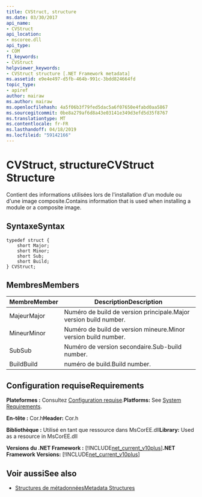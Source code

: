 ```yaml
---
title: CVStruct, structure
ms.date: 03/30/2017
api_name:
- CVStruct
api_location:
- mscoree.dll
api_type:
- COM
f1_keywords:
- CVStruct
helpviewer_keywords:
- CVStruct structure [.NET Framework metadata]
ms.assetid: e9e4e497-d5fb-464b-991c-3bdd824664fd
topic_type:
- apiref
author: mairaw
ms.author: mairaw
ms.openlocfilehash: 4a5f06b3f79fed5dac5a6f07650e4fabd0aa5867
ms.sourcegitcommit: 0be8a279af6d8a43e03141e349d3efd5d35f8767
ms.translationtype: MT
ms.contentlocale: fr-FR
ms.lasthandoff: 04/18/2019
ms.locfileid: "59142166"
---
```

# <a name="cvstruct-structure"></a><span data-ttu-id="001cb-102">CVStruct, structure</span><span class="sxs-lookup"><span data-stu-id="001cb-102">CVStruct Structure</span></span>
<span data-ttu-id="001cb-103">Contient des informations utilisées lors de l'installation d'un module ou d'une image composite.</span><span class="sxs-lookup"><span data-stu-id="001cb-103">Contains information that is used when installing a module or a composite image.</span></span>  
  
## <a name="syntax"></a><span data-ttu-id="001cb-104">Syntaxe</span><span class="sxs-lookup"><span data-stu-id="001cb-104">Syntax</span></span>  
  
```  
typedef struct {  
    short Major;  
    short Minor;  
    short Sub;  
    short Build;  
} CVStruct;  
```  
  
## <a name="members"></a><span data-ttu-id="001cb-105">Membres</span><span class="sxs-lookup"><span data-stu-id="001cb-105">Members</span></span>  
  
|<span data-ttu-id="001cb-106">Membre</span><span class="sxs-lookup"><span data-stu-id="001cb-106">Member</span></span>|<span data-ttu-id="001cb-107">Description</span><span class="sxs-lookup"><span data-stu-id="001cb-107">Description</span></span>|  
|------------|-----------------|  
|<span data-ttu-id="001cb-108">Majeur</span><span class="sxs-lookup"><span data-stu-id="001cb-108">Major</span></span>|<span data-ttu-id="001cb-109">Numéro de build de version principale.</span><span class="sxs-lookup"><span data-stu-id="001cb-109">Major version build number.</span></span>|  
|<span data-ttu-id="001cb-110">Mineur</span><span class="sxs-lookup"><span data-stu-id="001cb-110">Minor</span></span>|<span data-ttu-id="001cb-111">Numéro de build de version mineure.</span><span class="sxs-lookup"><span data-stu-id="001cb-111">Minor version build number.</span></span>|  
|<span data-ttu-id="001cb-112">Sub</span><span class="sxs-lookup"><span data-stu-id="001cb-112">Sub</span></span>|<span data-ttu-id="001cb-113">Numéro de version secondaire.</span><span class="sxs-lookup"><span data-stu-id="001cb-113">Sub-build number.</span></span>|  
|<span data-ttu-id="001cb-114">Build</span><span class="sxs-lookup"><span data-stu-id="001cb-114">Build</span></span>|<span data-ttu-id="001cb-115">numéro de build.</span><span class="sxs-lookup"><span data-stu-id="001cb-115">Build number.</span></span>|  
  
## <a name="requirements"></a><span data-ttu-id="001cb-116">Configuration requise</span><span class="sxs-lookup"><span data-stu-id="001cb-116">Requirements</span></span>  
 <span data-ttu-id="001cb-117">**Plateformes :** Consultez [Configuration requise](../../../../docs/framework/get-started/system-requirements.md).</span><span class="sxs-lookup"><span data-stu-id="001cb-117">**Platforms:** See [System Requirements](../../../../docs/framework/get-started/system-requirements.md).</span></span>  
  
 <span data-ttu-id="001cb-118">**En-tête :** Cor.h</span><span class="sxs-lookup"><span data-stu-id="001cb-118">**Header:** Cor.h</span></span>  
  
 <span data-ttu-id="001cb-119">**Bibliothèque :** Utilisé en tant que ressource dans MsCorEE.dll</span><span class="sxs-lookup"><span data-stu-id="001cb-119">**Library:** Used as a resource in MsCorEE.dll</span></span>  
  
 <span data-ttu-id="001cb-120">**Versions du .NET Framework :** [!INCLUDE[net_current_v10plus](../../../../includes/net-current-v10plus-md.md)]</span><span class="sxs-lookup"><span data-stu-id="001cb-120">**.NET Framework Versions:** [!INCLUDE[net_current_v10plus](../../../../includes/net-current-v10plus-md.md)]</span></span>  
  
## <a name="see-also"></a><span data-ttu-id="001cb-121">Voir aussi</span><span class="sxs-lookup"><span data-stu-id="001cb-121">See also</span></span>

- [<span data-ttu-id="001cb-122">Structures de métadonnées</span><span class="sxs-lookup"><span data-stu-id="001cb-122">Metadata Structures</span></span>](../../../../docs/framework/unmanaged-api/metadata/metadata-structures.md)
